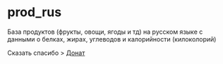 # prod_rus
База продуктов (фрукты, овощи, ягоды и тд) на русском языке с данными о белках, жирах, углеводов и калорийности (килоколорий)

Сказать спасибо > <a href="https://yoomoney.ru/to/41001412274855">Донат</a>
